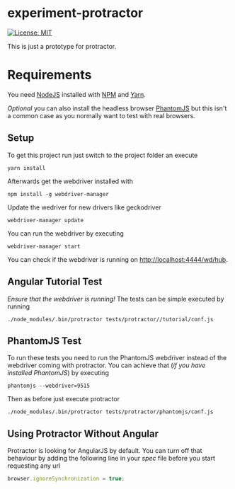 # experiment-protractor

[![License: MIT](https://img.shields.io/badge/License-MIT-yellow.svg)](https://opensource.org/licenses/MIT)

This is just a prototype for protractor.


# Requirements

You need [NodeJS](https://nodejs.org/en/) installed with [NPM](https://www.npmjs.com/) and [Yarn](https://yarnpkg.com/lang/en/).

_Optional_ you can also install the headless browser [PhantomJS](http://phantomjs.org/) but this isn't a common case as you normally want to test with real browsers.


## Setup

To get this project run just switch to the project folder an execute

```
yarn install
```

Afterwards get the webdriver installed with

```
npm install -g webdriver-manager
```

Update the wedriver for new drivers like geckodriver

```
webdriver-manager update
```

You can run the webdriver by executing

```
webdriver-manager start
```

You can check if the webdriver is running on [http://localhost:4444/wd/hub](http://localhost:4444/wd/hub).


## Angular Tutorial Test

_Ensure that the webdriver is running!_
The tests can be simple executed by running

```
./node_modules/.bin/protractor tests/protractor//tutorial/conf.js
```


## PhantomJS Test

To run these tests you need to run the PhantomJS webdriver instead of the webdriver coming with protractor.
You can achieve that (_if you have installed PhantomJS_) by executing

```
phantomjs --webdriver=9515
```

Then as before just execute protractor

```
./node_modules/.bin/protractor tests/protractor/phantomjs/conf.js 
```


## Using Protractor Without Angular

Protractor is looking for AngularJS by default. You can turn off that behaviour by adding the following line in your _spec_ file before you start requesting any url

```javascript
browser.ignoreSynchronization = true;
```
